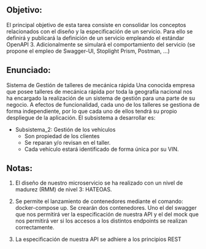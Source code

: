 Objetivo:
----------
El principal objetivo de esta tarea consiste en consolidar los conceptos relacionados con el diseño y la especificación de un servicio. Para ello se definirá y publicará la definición de un servicio empleando el estándar OpenAPI 3. Adicionalmente se simulará el comportamiento del servicio (se propone el empleo de Swagger-UI, Stoplight Prism, Postman, ...)

Enunciado:
----------
Sistema de Gestión de talleres de mecánica rápida
Una conocida empresa que posee talleres de mecánica rápida por toda la geografía nacional nos ha encargado la realización de un sistema de gestión para una parte de su negocio. A efectos de funcionalidad, cada uno de los talleres se gestiona de forma independiente, por lo que cada uno de ellos tendrá su propio despliegue de la aplicación. 
El subsistema a desarrollar es:

* Subsistema_2: Gestión de los vehículos
    - Son propiedad de los clientes
    - Se reparan y/o revisan en el taller.
    - Cada vehículo estará identificado de forma única por su VIN.
 
Notas:
------
1. El diseño de nuestro microservicio se ha realizado con un nivel de madurez (RMM) de nivel 3: HATEOAS.

2. Se permite el lanzamiento de contenedores mediante el comando: docker-compose up. Se crearán dos contenedores. Uno el del swagger que nos permitirá ver la especificación de nuestra API y el del mock que nos permitirá ver si los accesos a los distintos endpoints se realizan correctamente. 

3. La especificación de nuestra API se adhiere a los principios REST

